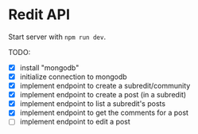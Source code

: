 # Redit API

Start server with `npm run dev`.

TODO:

- [x] install "mongodb"
- [x] initialize connection to mongodb
- [x] implement endpoint to create a subredit/community
- [x] implement endpoint to create a post (in a subredit)
- [x] implement endpoint to list a subredit's posts
- [x] implement endpoint to get the comments for a post
- [ ] implement endpoint to edit a post

